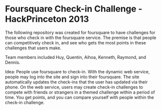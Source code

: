 Foursquare Check-in Challenge - HackPrinceton 2013
==============

The following repository was created for foursquare to have challenges for those who check in with the foursquare service. The premise is that people can competitively check in, and see who gets the most points in these challenges that users make.

Team members included Huy, Quentin, Aihoa, Kenneth, Raymond, and Dennis.

Idea: People use foursquare to check-in. With the dynamic web service, people may log into the site and sign into their foursquare. The site automatically updates the check-ins that the user has updated via their phone. On the web service, users may create check-in challenges to compete with friends or strangers in a themed challenge within a period of time. You get points, and you can compare yourself with people within the check-in challenge.
